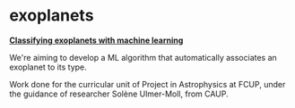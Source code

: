 # exoplanets
<b> <u> Classifying exoplanets with machine learning </u> </b>

We're aiming to develop a ML algorithm that automatically associates an exoplanet to its type. 

Work done for the curricular unit of Project in Astrophysics at FCUP, under the guidance of researcher Solène Ulmer-Moll, from CAUP.
